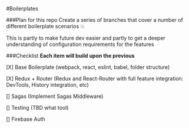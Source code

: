 #Boilerplates

###Plan for this repo
Create a series of branches that cover a number of different boilerplate scenarios :boom:

This is partly to make future dev easier and partly to get a deeper understanding of configuration requirements for the features

###Checklist
**Each item will build upon the previous**

[X] Base Boilerplate (webpack, react, eslint, babel, folder structure)

[X] Redux + Router (Redux and React-Router with full feature integration: DevTools, History integration, etc)

[] Sagas (Implement Sagas Middleware)

[] Testing (TBD what tool)

[] Firebase Auth